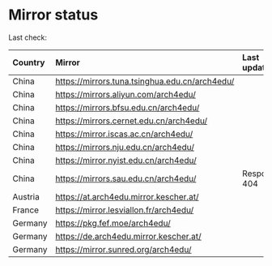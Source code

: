 <script src="./time.js"></script>
# Mirror status
Last check: <script type="text/javascript">localize(1709180419.6761746);</script>

|Country|Mirror|Last update|
|:------|:-----|:----------|
|China|https://mirrors.tuna.tsinghua.edu.cn/arch4edu/|<script type="text/javascript">localize(1709145064);</script>|
|China|https://mirrors.aliyun.com/arch4edu/|<script type="text/javascript">localize(1709145064);</script>|
|China|https://mirrors.bfsu.edu.cn/arch4edu/|<script type="text/javascript">localize(1709145064);</script>|
|China|https://mirrors.cernet.edu.cn/arch4edu/|<script type="text/javascript">localize(1709145064);</script>|
|China|https://mirror.iscas.ac.cn/arch4edu/|<script type="text/javascript">localize(1709145064);</script>|
|China|https://mirrors.nju.edu.cn/arch4edu/|<script type="text/javascript">localize(1709145064);</script>|
|China|https://mirror.nyist.edu.cn/arch4edu/|<script type="text/javascript">localize(1709145064);</script>|
|China|https://mirrors.sau.edu.cn/arch4edu/|Response 404|
|Austria|https://at.arch4edu.mirror.kescher.at/|<script type="text/javascript">localize(1709145064);</script>|
|France|https://mirror.lesviallon.fr/arch4edu/|<script type="text/javascript">localize(1709145064);</script>|
|Germany|https://pkg.fef.moe/arch4edu/|<script type="text/javascript">localize(1709145064);</script>|
|Germany|https://de.arch4edu.mirror.kescher.at/|<script type="text/javascript">localize(1709145064);</script>|
|Germany|https://mirror.sunred.org/arch4edu/|<script type="text/javascript">localize(1709145064);</script>|

<script src="./tablefilter/tablefilter.js"></script>
<script src="./table.js"></script>